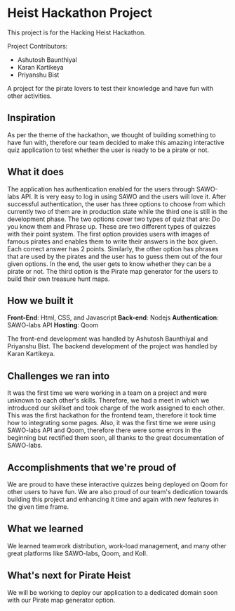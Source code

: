 # Heist Hackathon Project
This project is for the Hacking Heist Hackathon.
 
Project Contributors:
* Ashutosh Baunthiyal
* Karan Kartikeya
* Priyanshu Bist

A project for the pirate lovers to test their knowledge and have fun with other activities.

## Inspiration
As per the theme of the hackathon, we thought of building something to have fun with, therefore our team decided to make this amazing interactive quiz application to test whether the user is ready to be a pirate or not.

## What it does
The application has authentication enabled for the users through SAWO-labs API. It is very easy to log in using SAWO and the users will love it. After successful authentication, the user has three options to choose from which currently two of them are in production state while the third one is still in the development phase. The two options cover two types of quiz that are: Do you know them and Phrase up.
These are two different types of quizzes with their point system. The first option provides users with images of famous pirates and enables them to write their answers in the box given. Each correct answer has 2 points. Similarly, the other option has phrases that are used by the pirates and the user has to guess them out of the four given options. In the end, the user gets to know whether they can be a pirate or not.
The third option is the Pirate map generator for the users to build their own treasure hunt maps.

## How we built it
**Front-End**: Html, CSS, and Javascript
**Back-end**: Nodejs
**Authentication**: SAWO-labs API
**Hosting**: Qoom

The front-end development was handled by Ashutosh Baunthiyal and Priyanshu Bist.
The backend development of the project was handled by Karan Kartikeya.

## Challenges we ran into
It was the first time we were working in a team on a project and were unknown to each other's skills.
Therefore, we had a meet in which we introduced our skillset and took charge of the work assigned to each other. This was the first hackathon for the frontend team, therefore it took time how to integrating some pages. Also, it was the first time we were using SAWO-labs API and Qoom,  therefore there were some errors in the beginning but rectified them soon, all thanks to the great documentation of SAWO-labs.


## Accomplishments that we're proud of
We are proud to have these interactive quizzes being deployed on Qoom for other users to have fun. We are also proud of our team's dedication towards building this project and enhancing it time and again with new features in the given time frame.

## What we learned
We learned teamwork distribution, work-load management, and many other great platforms like SAWO-labs, Qoom, and KoII.

## What's next for Pirate Heist
We will be working to deploy our application to a dedicated domain soon with our Pirate map generator option.

